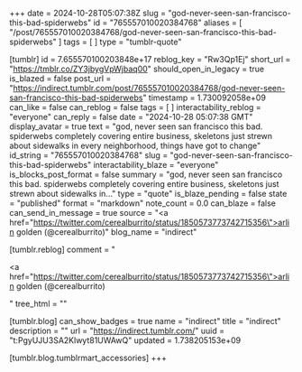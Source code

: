 +++
date = 2024-10-28T05:07:38Z
slug = "god-never-seen-san-francisco-this-bad-spiderwebs"
id = "765557010020384768"
aliases = [ "/post/765557010020384768/god-never-seen-san-francisco-this-bad-spiderwebs" ]
tags = [ ]
type = "tumblr-quote"

[tumblr]
id = 7.655570100203848e+17
reblog_key = "Rw3Qp1Ej"
short_url = "https://tmblr.co/ZY3jbygVpWjbaq00"
should_open_in_legacy = true
is_blazed = false
post_url = "https://indirect.tumblr.com/post/765557010020384768/god-never-seen-san-francisco-this-bad-spiderwebs"
timestamp = 1.730092058e+09
can_like = false
can_reblog = false
tags = [ ]
interactability_reblog = "everyone"
can_reply = false
date = "2024-10-28 05:07:38 GMT"
display_avatar = true
text = "god, never seen san francisco this bad. spiderwebs completely covering entire business, skeletons just strewn about sidewalks in every neighborhood, things have got to change"
id_string = "765557010020384768"
slug = "god-never-seen-san-francisco-this-bad-spiderwebs"
interactability_blaze = "everyone"
is_blocks_post_format = false
summary = "god, never seen san francisco this bad. spiderwebs completely covering entire business, skeletons just strewn about sidewalks in..."
type = "quote"
is_blaze_pending = false
state = "published"
format = "markdown"
note_count = 0.0
can_blaze = false
can_send_in_message = true
source = "<a href=\"https://twitter.com/cerealburrito/status/1850573773742715356\">arlin golden (@cerealburrito)</a>"
blog_name = "indirect"

[tumblr.reblog]
comment = "<p><a href=\"https://twitter.com/cerealburrito/status/1850573773742715356\">arlin golden (@cerealburrito)</a></p>"
tree_html = ""

[tumblr.blog]
can_show_badges = true
name = "indirect"
title = "indirect"
description = ""
url = "https://indirect.tumblr.com/"
uuid = "t:PgyUJU3SA2Klwyt81UWAwQ"
updated = 1.738205153e+09

[tumblr.blog.tumblrmart_accessories]
+++
